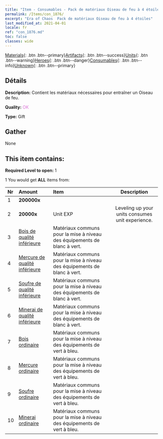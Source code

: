 ```yaml
---
title: "Item - Consumables - Pack de matériaux Oiseau de feu à 4 étoiles"
permalink: /Items/con_1876/
excerpt: "Era of Chaos  Pack de matériaux Oiseau de feu à 4 étoiles"
last_modified_at: 2021-04-01
locale: fr
ref: "con_1876.md"
toc: false
classes: wide
---
```

 [Materials](/fr/Items/){: .btn .btn--primary}[Artifacts](/fr/Items/Artifacts/){: .btn .btn--success}[Units](/fr/Items/Units/){: .btn .btn--warning}[Heroes](/fr/Items/Heroes/){: .btn .btn--danger}[Consumables](/fr/Items/Consumables/){: .btn .btn--info}[Unknown](/fr/Items/Unknown/){: .btn .btn--primary}

## Détails
 **Description:** Contient les matériaux nécessaires pour entraîner un Oiseau de feu.

 **Quality:** <span style="color: #DA70D6">OK</span>

 **Type:** Gift

## Gather

  None

## This item contains:

 **Required Level to open:** 1

 1 You would get **ALL** items  from:

  | Nr | Amount |     Item    | Description |
  |:---|:-------|:------------|:-----------:|
  | 1 |  **200000x** | <i class="fas fa-coins"/> |  | 
  | 2 |  **20000x** | Unit EXP | Leveling up your units consumes unit experience.  | 
  | 3 | [Bois de qualité inférieure](/fr/Items/mat_1/) | Matériaux communs pour la mise à niveau des équipements de blanc à vert. | 
  | 4 | [Mercure de qualité inférieure](/fr/Items/mat_2/) | Matériaux communs pour la mise à niveau des équipements de blanc à vert. | 
  | 5 | [Soufre de qualité inférieure](/fr/Items/mat_3/) | Matériaux communs pour la mise à niveau des équipements de blanc à vert. | 
  | 6 | [Minerai de qualité inférieure](/fr/Items/mat_1/) | Matériaux communs pour la mise à niveau des équipements de blanc à vert. | 
  | 7 | [Bois ordinaire](/fr/Items/mat_7/) | Matériaux communs pour la mise à niveau des équipements de vert à bleu. | 
  | 8 | [Mercure ordinaire](/fr/Items/mat_8/) | Matériaux communs pour la mise à niveau des équipements de vert à bleu. | 
  | 9 | [Soufre ordinaire](/fr/Items/mat_9/) | Matériaux communs pour la mise à niveau des équipements de vert à bleu. | 
  | 10 | [Minerai ordinaire](/fr/Items/mat_6/) | Matériaux communs pour la mise à niveau des équipements de vert à bleu. | 
